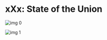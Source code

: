 # xXx: State of the Union

![img 0](https://i.imgur.com/FTU9xGq.jpg)

![img 1](https://i.imgur.com/2sOnHki.jpg)

